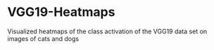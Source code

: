 # VGG19-Heatmaps
Visualized heatmaps of the class activation of the VGG19 data set on images of cats and dogs

